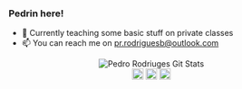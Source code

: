 ### Pedrin here!

- 🔭 Currently teaching some basic stuff on private classes
- 📫 You can reach me on pr.rodriguesb@outlook.com

<p align="center">
<img align="center" src="https://github-readme-stats.vercel.app/api?username=ielsk&show_icons=true" alt="Pedro Rodriuges Git Stats"/><br/>
<a href="https://www.linkedin.com/in/ielsk/" target="blank"><img align="center" src="https://cdn.jsdelivr.net/npm/simple-icons@3.0.1/icons/linkedin.svg" alt="Linkedin" height="20" width="20" /></a>
<a href="https://www.facebook.com/ielsk/" target="blank"><img align="center" src="https://cdn.jsdelivr.net/npm/simple-icons@3.0.1/icons/facebook.svg" alt="Facebook" height="20" width="20" /></a>
<a href="https://www.instagram.com/ielsk/" target="blank"><img align="center" src="https://cdn.jsdelivr.net/npm/simple-icons@3.0.1/icons/instagram.svg" alt="Instagram" height="20" width="20" /></a>
</p>
